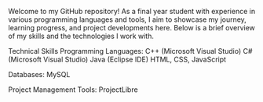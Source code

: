 Welcome to my GitHub repository! As a final year student with experience in various programming languages and tools, I aim to showcase my journey, learning progress, and project developments here.
Below is a brief overview of my skills and the technologies I work with.

Technical Skills
Programming Languages:
C++ (Microsoft Visual Studio)
C# (Microsoft Visual Studio)
Java (Eclipse IDE)
HTML, CSS, JavaScript

Databases:
MySQL

Project Management Tools:
ProjectLibre
